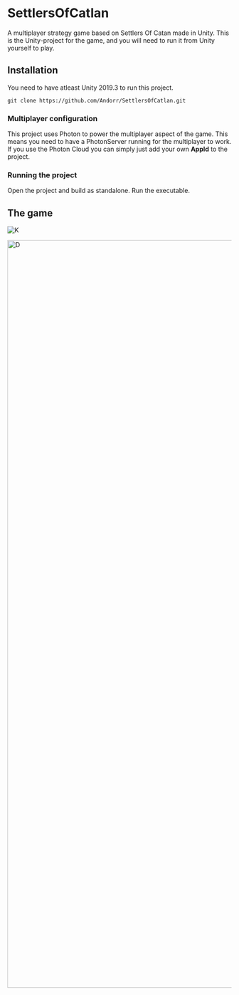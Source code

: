 # SettlersOfCatlan
A multiplayer strategy game based on Settlers Of Catan made in Unity. This is the Unity-project for the game, and you will
need to run it from Unity yourself to play.

## Installation
You need to have atleast Unity 2019.3 to run this project.
```
git clone https://github.com/Andorr/SettlersOfCatlan.git
```

### Multiplayer configuration
This project uses Photon to power the multiplayer aspect of the game. This means you need to have a 
PhotonServer running for the multiplayer to work. If you use the Photon Cloud you can simply just add
your own __AppId__ to the project.

### Running the project
Open the project and build as standalone. Run the executable.

## The game

![K](https://user-images.githubusercontent.com/31648998/74568407-30b41700-4f78-11ea-80da-dbc078a923c5.png)


<img width="1680" alt="D" src="https://user-images.githubusercontent.com/31648998/74568485-60fbb580-4f78-11ea-842e-bbe3983cf1e4.png">


